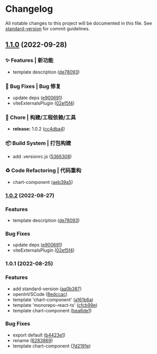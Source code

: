 # Changelog

All notable changes to this project will be documented in this file. See [standard-version](https://github.com/conventional-changelog/standard-version) for commit guidelines.

## [1.1.0](https://github.com/yuhongda/create-lib-starter-kit/compare/v1.0.1...v1.1.0) (2022-09-28)


### ✨ Features | 新功能

* template description ([de78093](https://github.com/yuhongda/create-lib-starter-kit/commit/de78093e17adf9b030f0636dcce971533b80f88c))


### 🐛 Bug Fixes | Bug 修复

* update deps ([e900691](https://github.com/yuhongda/create-lib-starter-kit/commit/e9006912f98b94845c5e5414783102a81ecfa82d))
* viteExternalsPlugin ([02ef5f4](https://github.com/yuhongda/create-lib-starter-kit/commit/02ef5f45d1cb0dcf2c5343910e20c66eb3f1c3bf))


### 🚀 Chore | 构建/工程依赖/工具

* **release:** 1.0.2 ([cc4dba4](https://github.com/yuhongda/create-lib-starter-kit/commit/cc4dba4f8600af35aa13879db61bef01bb902843))


### 📦‍ Build System | 打包构建

* add .versionrc.js ([5366308](https://github.com/yuhongda/create-lib-starter-kit/commit/53663083f7ed1a88d3a6dd05d581bfbc0abbc3a1))


### ♻️ Code Refactoring | 代码重构

* chart-component ([aeb39a5](https://github.com/yuhongda/create-lib-starter-kit/commit/aeb39a58cb378e0f11363b3aafe0fea619edaf1c))

### [1.0.2](https://github.com/yuhongda/create-lib-starter-kit/compare/v1.0.1...v1.0.2) (2022-08-27)


### Features

* template description ([de78093](https://github.com/yuhongda/create-lib-starter-kit/commit/de78093e17adf9b030f0636dcce971533b80f88c))


### Bug Fixes

* update deps ([e900691](https://github.com/yuhongda/create-lib-starter-kit/commit/e9006912f98b94845c5e5414783102a81ecfa82d))
* viteExternalsPlugin ([02ef5f4](https://github.com/yuhongda/create-lib-starter-kit/commit/02ef5f45d1cb0dcf2c5343910e20c66eb3f1c3bf))

### 1.0.1 (2022-08-25)


### Features

* add standard-version ([aa0b387](https://github.com/yuhongda/create-lib-starter-kit/commit/aa0b387ccdcd84558067e1f6479e79452ec4f4cf))
* openInVSCode ([8edccac](https://github.com/yuhongda/create-lib-starter-kit/commit/8edccac2aa93b2206a1951cbc7ede1d4ae597702))
* template 'chart-component' ([a161b6a](https://github.com/yuhongda/create-lib-starter-kit/commit/a161b6ad651014db85556c810f3a1964a3e93a06))
* template 'monorepo-react-ts' ([cfcb99e](https://github.com/yuhongda/create-lib-starter-kit/commit/cfcb99ea792649c8686f613f8fa2c306d6ce3e60))
* template chart-component ([bea6de1](https://github.com/yuhongda/create-lib-starter-kit/commit/bea6de1a7a44750833c38820856ab5ba7403216d))


### Bug Fixes

* export default ([b4423e1](https://github.com/yuhongda/create-lib-starter-kit/commit/b4423e1f86b63e733cfe1365cfd9abb534ad2af3))
* rename ([6283869](https://github.com/yuhongda/create-lib-starter-kit/commit/6283869b9c18f313bd56bfd88bd4d2317a808d0f))
* template chart-component ([7d2191e](https://github.com/yuhongda/create-lib-starter-kit/commit/7d2191ec5ae849abebbd51046814dd588e0e22db))
